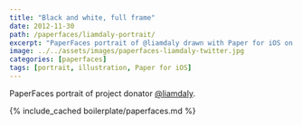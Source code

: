 ```yaml
---
title: "Black and white, full frame"
date: 2012-11-30
path: /paperfaces/liamdaly-portrait/
excerpt: "PaperFaces portrait of @liamdaly drawn with Paper for iOS on an iPad."
image: ../../assets/images/paperfaces-liamdaly-twitter.jpg
categories: [paperfaces]
tags: [portrait, illustration, Paper for iOS]
---
```


PaperFaces portrait of project donator [@liamdaly](https://twitter.com/liamdaly).

{% include_cached boilerplate/paperfaces.md %}
